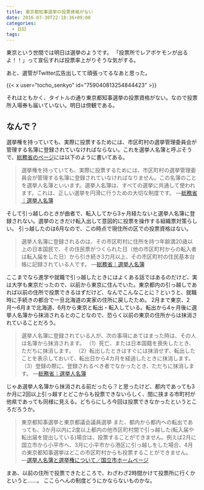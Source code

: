 ```yaml
---
title: 東京都知事選挙の投票資格がない
date: 2016-07-30T22:18:36+09:00
categories:
  - 日記
tags:
---
```


東京という世間では明日は選挙のようです。
「投票所でレアポケモンが出るよ！！」って宣伝すれば投票率上がりそうな気がする。

あと、選管がTwitter広告出してて頑張ってるなあと思った。

{{< x user="tocho_senkyo" id="759040813254844423" >}}

それはともかく、タイトルの通り東京都知事選挙の投票資格がない。なので投票所入場券も届いていない。明日は傍観である。

## なんで？

選挙権を持っていても、実際に投票するためには、市区町村の選挙管理委員会が管理する名簿に登録されていなければならない。これを選挙人名簿と呼ぶそうで、[総務省のページ](http://www.soumu.go.jp/senkyo/senkyo_s/naruhodo/naruhodo07.html)には以下のように書いてある。

> 選挙権を持っていても、実際に投票するためには、市区町村の選挙管理委員会が管理する名簿に登録されていなければなりません。この名簿のことを選挙人名簿といいます。選挙人名簿は、すべての選挙に共通して使われます。これは、正しい選挙を円滑に行うための大切な制度です。
> ―[総務省｜選挙人名簿](http://www.soumu.go.jp/senkyo/senkyo_s/naruhodo/naruhodo07.html)

そして引っ越しのときが曲者で、転入してから3ヶ月経たないと選挙人名簿に登録されない。選挙のときだけ転入出して意図的に投票を操作する組織票対策らしい。
引っ越したのは6月なので、この時点で現住所の区での投票資格はない。

> 選挙人名簿に登録されるのは、その市区町村に住所を持つ年齢満20歳以上の日本国民で、その住民票がつくられた日（他の市区町村からの転入者は転入届をした日）から引き続き3力月以上、その市区町村の住民基本台帳に記録されている人です。
> ―[総務省｜選挙人名簿](http://www.soumu.go.jp/senkyo/senkyo_s/naruhodo/naruhodo07.html)

ここまでなら進学や就職で引っ越したときにはよくある話ではあるのだけど、実は大学も東京だったので、以前から東京に住んでいた。東京都内の引っ越しであれば以前の住所で投票できるはずだけど、なんでこんなことに？というと、就職時に手続きの都合で一旦北海道の実家の住所に戻したため。
2月まで東京、2月〜6月まで北海道、6月から東京と転出・転入している。転出から4ヶ月後に選挙人名簿から抹消されるとのことなので、恐らく以前の東京の住所からは抹消されていることだろう。

> 選挙人名簿に登録されている人が、次の事項にあてはまった時は、その人は名簿から抹消されます。
> （1）死亡、または日本国籍を喪失したとき、ただちに抹消します。
> （2）転出したときはすぐには抹消せず、転出したことを表示しておいて、転出日から4カ月を経過したときに抹消します。
> （3）登録の際に、登録されるべき者でなかったとき、ただちに抹消します。
> ―[総務省｜選挙人名簿](http://www.soumu.go.jp/senkyo/senkyo_s/naruhodo/naruhodo07.html)

じゃあ選挙人名簿から抹消される前だったら？と思ったけど、都内であっても3か月に2回以上引っ越すとどこからも投票できないらしく、間に挟まる市町村が他県であっても同様に見える。どちらにしろ今回は投票できなかったというところだろうか。

> 東京都知事選挙と東京都議会議員選挙
> また、都内から都内への転出であっても、3か月以内に2度以上都内の他市区町村間で引っ越した(転入届や転出届を提出している)場合は、投票することができません。例えば2月に国立市から小平市へ、3月に小平市から港区に引っ越しをした場合、4月の東京都知事選挙はどこの市区町村からも投票することができません。
> ―[選挙人名簿と選挙権について／国立市ホームページ](http://www.city.kunitachi.tokyo.jp/shisei/senkyo/seido/1465447601534.html)

まあ、以前の住所で投票できたところで、わざわざ2時間かけて投票所に行くかというと……。
ここらへんの制度どうにかならないものかな。
